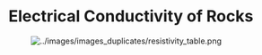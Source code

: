 # Electrical Conductivity of Rocks

<figure class="align-center">
<img src="../images/images_duplicates/resistivity_table.png"
alt="../images/images_duplicates/resistivity_table.png" />
</figure>
